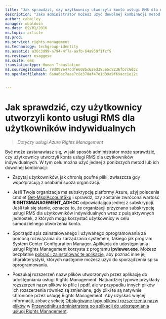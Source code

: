 ```yaml
---
title: "Jak sprawdzić, czy użytkownicy utworzyli konto usługi RMS dla użytkowników indywidualnych | Azure RMS"
description: "Jako administrator możesz użyć dowolnej kombinacji metod opisanych w tym artykule, aby sprawdzić, czy użytkownicy zarejestrowali się w usłudze RMS dla użytkowników indywidualnych."
author: cabailey
manager: mbaldwin
ms.date: 09/01/2016
ms.topic: article
ms.prod: 
ms.service: rights-management
ms.technology: techgroup-identity
ms.assetid: a36c3d99-a794-4f7a-aafb-64a950f1fcf9
ms.reviewer: esaggese
ms.suite: ems
translationtype: Human Translation
ms.sourcegitcommit: 79d098e47cdfe608bc62ed385a5c8236fb7c6d3c
ms.openlocfilehash: 6a8a6ac7aae7c8e370af47e1d39a9f69acc1e12c


---
```



# Jak sprawdzić, czy użytkownicy utworzyli konto usługi RMS dla użytkowników indywidualnych

>*Dotyczy usługi Azure Rights Management*

Być może zastanawiasz się, w jaki sposób administrator może sprawdzić, czy użytkownicy utworzyli konta usługi RMS dla użytkowników indywidualnych. W tym celu można użyć jednej z poniższych metod lub ich dowolnej kombinacji:

-   Zapytaj użytkowników, jak chronią poufne pliki, zwłaszcza gdy współpracują z osobami spoza organizacji.

-   Jeśli Twoja organizacja ma subskrypcję platformy Azure, użyj polecenia cmdlet [Get-MsolAccountSku](https://msdn.microsoft.com/library/azure/dn194118.aspx) i sprawdź, czy zostanie zwrócona wartość **RIGHTSMANAGEMENT_ADHOC** odpowiadająca jednej z subskrypcji. Jeśli tak się stanie, oznacza to, że organizacji przyznano subskrypcję usługi RMS dla użytkowników indywidualnych wraz z pulą aktywnych jednostek, z których mogą korzystać użytkownicy w celu samodzielnego utworzenia konta.

-   Sporządź spis zainstalowanego i używanego oprogramowania za pomocą rozwiązania do zarządzania systemem, takiego jak program System Center Configuration Manager. Aplikacja do udostępniania usługi Rights Management korzysta z programu **ipviewer.exe**. Możesz bezpłatnie [pobrać i zainstalować tę aplikację](http://go.microsoft.com/fwlink/?LinkId=303970), aby poznać inne jej charakterystyki, których następnie możesz użyć do sporządzenia spisu oprogramowania.

-   Poszukaj rozszerzeń nazw plików utworzonych przez aplikację do udostępniania usługi Rights Management. Najbardziej typowe przykłady rozszerzeń nazw plików to pfile i ppdf, ale w przypadku innych plików ich rozszerzenia również są zmieniane, gdy pliki te są natywnie chronione przez usługę Rights Management. Aby uzyskać więcej informacji, zobacz sekcję [Obsługiwane typy plików i rozszerzenia nazw plików](../rms-client/sharing-app-admin-guide-technical.md#supported-file-types-and-file-name-extensions) w [Przewodniku administratora po aplikacji do udostępniania usługi Rights Management](http://technet.microsoft.com/library/dn339003.aspx).




<!--HONumber=Sep16_HO1-->


